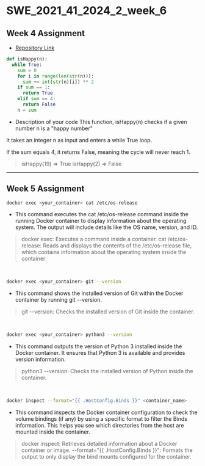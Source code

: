 # SWE_2021_41_2024_2_week_6

## Week 4 Assignment

* [Repository Link](https://github.com/jeongwoo1020/SWE_2021_41_2024_2_week_4)

```python
def isHappy(n):
  while True:
    sum = 0
    for i in range(len(str(n))):
      sum += int(str(n)[i]) ** 2
    if sum == 1:
      return True
    elif sum == 4:
      return False
    n = sum
```

* Description of your code
This function, isHappy(n) checks if a given number n is a "happy number"

It takes an integer n as input and enters a while True loop.

If the sum equals 4, it returns False, meaning the cycle will never reach 1.

> isHappy(19) => True  isHappy(2) => False 
---

## Week 5 Assignment

```bash
docker exec <your_container> cat /etc/os-release
```
* This command executes the cat /etc/os-release command inside the running Docker container to display information about the operating system. The output will include details like the OS name, version, and ID.

> docker exec: Executes a command inside a container.
> cat /etc/os-release: Reads and displays the contents of the /etc/os-release file, which contains information about the operating system inside the container 
<br>

```bash
docker exec <your_container> git --version
```
* This command shows the installed version of Git within the Docker container by running git --version.

> git --version: Checks the installed version of Git inside the container.
<br>

```bash
docker exec <your_container> python3 --version
```
* This command outputs the version of Python 3 installed inside the Docker container. It ensures that Python 3 is available and provides version information.

> python3 --version: Checks the installed version of Python inside the container.
<br>

```bash
docker inspect --format="{{ .HostConfig.Binds }}" <container_name>
```
* This command inspects the Docker container configuration to check the volume bindings (if any) by using a specific format to filter the Binds information. This helps you see which directories from the host are mounted inside the container.

> docker inspect: Retrieves detailed information about a Docker container or image.
> --format="{{ .HostConfig.Binds }}": Formats the output to only display the bind mounts configured for the container.
<br>
